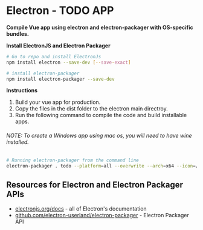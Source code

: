 # Electron - TODO APP

**Compile Vue app using electron and electron-packager with OS-specific bundles.**

**Install ElectronJS and Electron Packager**

```bash
# Go to repo and install ElectronJs
npm install electron --save-dev [--save-exact]

# install electron-packager
npm install electron-packager --save-dev
```

**Instructions**

1. Build your vue app for production.
2. Copy the files in the dist folder to the electron main directroy. 
3. Run the following command to compile the code and build installable apps. 
###### NOTE: To create a Windows app using mac os, you will need to have wine installed.

```bash
# Running electron-packager from the command line 
electron-packager . todo --platform=all --overwrite --arch=x64 --icon=/img/logo.icns --prune=true --out=release-builds
```

## Resources for Electron and Electron Packager APIs 

- [electronjs.org/docs](https://electronjs.org/docs) - all of Electron's documentation
- [github.com/electron-userland/electron-packager](https://github.com/electron-userland/electron-packager/blob/master/docs/api.md) - Electron Packager API
